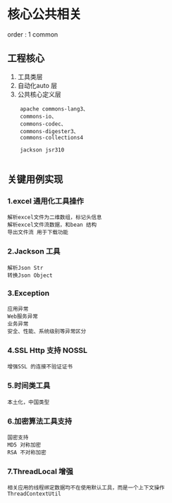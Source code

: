 # 核心公共相关
order : 1   common

## 工程核心
1. 工具类层
2. 自动化auto 层
3. 公共核心定义层
```
    apache commons-lang3、
    commons-io、
    commons-codec、
    commons-digester3、
    commons-collections4
    
    jackson jsr310
    
```
## 关键用例实现
### 1.excel 通用化工具操作
    解析excel文件为二维数组，标记头信息
    解析excel文件流数据，和bean 结构
    导出文件流 用于下载功能

### 2.Jackson 工具
    解析Json Str
    转换Json Object

### 3.Exception
    应用异常
    Web服务异常
    业务异常
    安全、性能、系统级别等异常区分

### 4.SSL Http 支持 NOSSL
    增强SSL 的连接不验证证书

### 5.时间类工具
    本土化，中国类型

### 6.加密算法工具支持
    国密支持
    MD5 对称加密
    RSA 不对称加密

### 7.ThreadLocal 增强
    相关应用的线程绑定数据均不在使用默认工具，而是一个上下文操作
    ThreadContextUtil